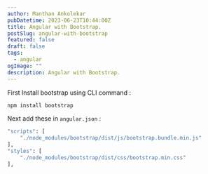 ```yaml
---
author: Manthan Ankolekar
pubDatetime: 2023-06-23T10:44:00Z
title: Angular with Bootstrap.
postSlug: angular-with-bootstrap
featured: false
draft: false
tags:
  - angular
ogImage: ""
description: Angular with Bootstrap.
---
```


First Install bootstrap using CLI command :

```bash
npm install bootstrap
```

Next add these in `angular.json` :

```bash
"scripts": [
    "./node_modules/bootstrap/dist/js/bootstrap.bundle.min.js"
],
"styles": [
    "./node_modules/bootstrap/dist/css/bootstrap.min.css"
],
```

